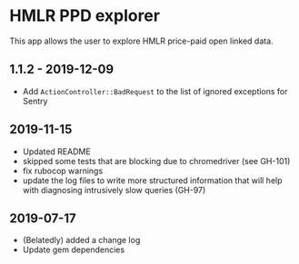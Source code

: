 # HMLR PPD explorer

This app allows the user to explore HMLR price-paid open
linked data.

## 1.1.2 - 2019-12-09

- Add `ActionController::BadRequest` to the list of ignored
  exceptions for Sentry

## 2019-11-15

- Updated README
- skipped some tests that are blocking due to chromedriver
  (see GH-101)
- fix rubocop warnings
- update the log files to write more structured information
  that will help with diagnosing intrusively slow queries
  (GH-97)

## 2019-07-17

- (Belatedly) added a change log
- Update gem dependencies
